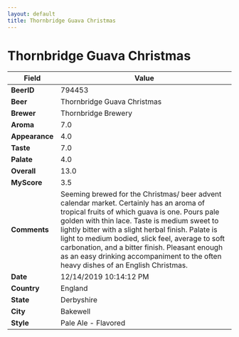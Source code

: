 ```yaml
---
layout: default
title: Thornbridge Guava Christmas
---
```


# Thornbridge Guava Christmas

| Field         | Value     |
|---------------|-----------|
| **BeerID** | 794453 |
| **Beer** | Thornbridge Guava Christmas |
| **Brewer** | Thornbridge Brewery |
| **Aroma** | 7.0 |
| **Appearance** | 4.0 |
| **Taste** | 7.0 |
| **Palate** | 4.0 |
| **Overall** | 13.0 |
| **MyScore** | 3.5 |
| **Comments** | Seeming brewed for the Christmas/ beer advent calendar market. Certainly has an aroma of tropical fruits of which guava is one. Pours pale golden with thin lace. Taste is medium sweet to lightly bitter with a slight herbal finish. Palate is light to medium bodied, slick feel, average to soft carbonation, and a bitter finish. Pleasant enough as an easy drinking accompaniment to the often heavy dishes of an English Christmas. |
| **Date** | 12/14/2019 10:14:12 PM |
| **Country** | England |
| **State** | Derbyshire |
| **City** | Bakewell |
| **Style** | Pale Ale - Flavored |
